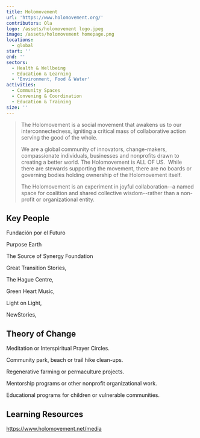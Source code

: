 ```yaml
---
title: Holomovement
url: 'https://www.holomovement.org/'
contributors: Ola
logo: /assets/holomovement logo.jpeg
image: /assets/holomovement homepage.png
locations:
  - global
start: ''
end: ''
sectors:
  - Health & Wellbeing
  - Education & Learning
  - 'Environment, Food & Water'
activities:
  - Community Spaces
  - Convening & Coordination
  - Education & Training
size: ''
---
```

> The Holomovement is a social movement that awakens us to our interconnectedness, igniting a critical mass of collaborative action serving the good of the whole. 
> 
> We are a global community of innovators, change-makers, compassionate individuals, businesses and nonprofits drawn to creating a better world. The Holomovement is ALL OF US.
> ‍
> While there are stewards supporting the movement, there are no boards or governing bodies holding ownership of the Holomovement itself. 
> 
> The Holomovement is an experiment in joyful collaboration--a named space for coalition and shared collective wisdom--rather than a non-profit or organizational entity. 

## Key People

Fundación por el Futuro

Purpose Earth

The Source of Synergy Foundation

Great Transition Stories, 

The Hague Centre, 

Green Heart Music, 

Light on Light, 

NewStories,

## Theory of Change

Meditation or Interspiritual Prayer Circles.

Community park, beach or trail hike clean-ups.

Regenerative farming or permaculture projects.

Mentorship programs or other nonprofit organizational work.

Educational programs for children or vulnerable communities.

## Learning Resources

https://www.holomovement.net/media
